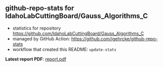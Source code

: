 ## github-repo-stats for IdahoLabCuttingBoard/Gauss_Algorithms_C

- statistics for repository https://github.com/IdahoLabCuttingBoard/Gauss_Algorithms_C
- managed by GitHub Action: https://github.com/jgehrcke/github-repo-stats
- workflow that created this README: `update-stats`

**Latest report PDF**: [report.pdf](https://github.com/idaholab/repository-statistics/raw/main/IdahoLabCuttingBoard/Gauss_Algorithms_C/latest-report/report.pdf)

